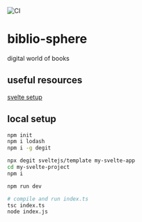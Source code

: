 ![CI](https://github.com/TheNewThinkTank/biblio-sphere/actions/workflows/typescript-wf.yml/badge.svg)

# biblio-sphere

digital world of books

## useful resources

[svelte setup](https://www.chrisjmendez.com/2022/03/28/how-to-install-svelte-on-macos-using-npm/)

## local setup

```BASH
npm init
npm i lodash
npm i -g degit

npx degit sveltejs/template my-svelte-app
cd my-svelte-project
npm i

npm run dev

# compile and run index.ts
tsc index.ts
node index.js
```
